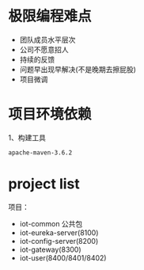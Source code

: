# 极限编程难点

- 团队成员水平层次
- 公司不愿意招人
- 持续的反馈
- 问题早出现早解决(不是晚期去擦屁股)
- 项目微调

# 项目环境依赖

1、构建工具

`apache-maven-3.6.2`

# project list

项目：
- iot-common 公共包
- iot-eureka-server(8100)
- iot-config-server(8200)
- iot-gateway(8300)
- iot-user(8400/8401/8402)
